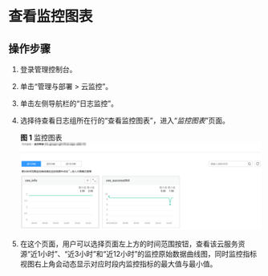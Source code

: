 # 查看监控图表<a name="ZH-CN_TOPIC_0103029436"></a>

## 操作步骤<a name="section14794123935011"></a>

1.  登录管理控制台。
2.  单击“管理与部署 \> 云监控”。
3.  单击左侧导航栏的“日志监控”。
4.  选择待查看日志组所在行的“查看监控图表”，进入“_监控图表_”页面。

    **图 1**  监控图表<a name="fig26311181171"></a>  
    ![](figures/监控图表.png "监控图表")

5.  在这个页面，用户可以选择页面左上方的时间范围按钮，查看该云服务资源“近1小时”、“近3小时”和“近12小时”的监控原始数据曲线图，同时监控指标视图右上角会动态显示对应时段内监控指标的最大值与最小值。

